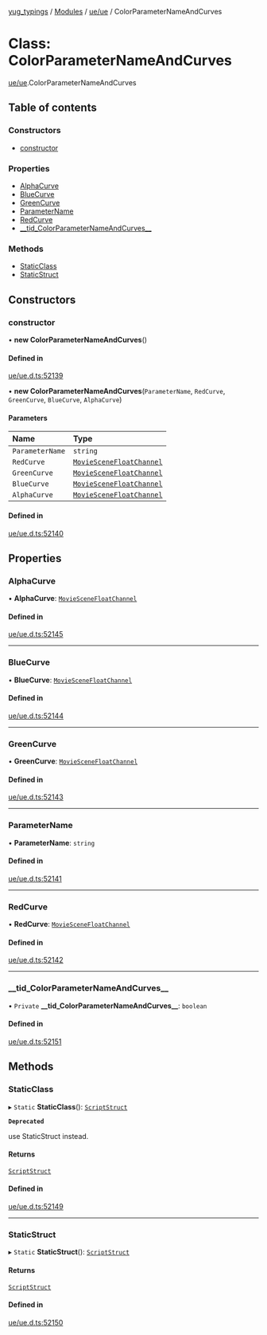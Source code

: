 [yug_typings](../README.md) / [Modules](../modules.md) / [ue/ue](../modules/ue_ue.md) / ColorParameterNameAndCurves

# Class: ColorParameterNameAndCurves

[ue/ue](../modules/ue_ue.md).ColorParameterNameAndCurves

## Table of contents

### Constructors

- [constructor](ue_ue.ColorParameterNameAndCurves.md#constructor)

### Properties

- [AlphaCurve](ue_ue.ColorParameterNameAndCurves.md#alphacurve)
- [BlueCurve](ue_ue.ColorParameterNameAndCurves.md#bluecurve)
- [GreenCurve](ue_ue.ColorParameterNameAndCurves.md#greencurve)
- [ParameterName](ue_ue.ColorParameterNameAndCurves.md#parametername)
- [RedCurve](ue_ue.ColorParameterNameAndCurves.md#redcurve)
- [\_\_tid\_ColorParameterNameAndCurves\_\_](ue_ue.ColorParameterNameAndCurves.md#__tid_colorparameternameandcurves__)

### Methods

- [StaticClass](ue_ue.ColorParameterNameAndCurves.md#staticclass)
- [StaticStruct](ue_ue.ColorParameterNameAndCurves.md#staticstruct)

## Constructors

### constructor

• **new ColorParameterNameAndCurves**()

#### Defined in

[ue/ue.d.ts:52139](https://github.com/YugMetaverse/yug_typings/blob/25cad34/ue/ue.d.ts#L52139)

• **new ColorParameterNameAndCurves**(`ParameterName`, `RedCurve`, `GreenCurve`, `BlueCurve`, `AlphaCurve`)

#### Parameters

| Name | Type |
| :------ | :------ |
| `ParameterName` | `string` |
| `RedCurve` | [`MovieSceneFloatChannel`](ue_ue.MovieSceneFloatChannel.md) |
| `GreenCurve` | [`MovieSceneFloatChannel`](ue_ue.MovieSceneFloatChannel.md) |
| `BlueCurve` | [`MovieSceneFloatChannel`](ue_ue.MovieSceneFloatChannel.md) |
| `AlphaCurve` | [`MovieSceneFloatChannel`](ue_ue.MovieSceneFloatChannel.md) |

#### Defined in

[ue/ue.d.ts:52140](https://github.com/YugMetaverse/yug_typings/blob/25cad34/ue/ue.d.ts#L52140)

## Properties

### AlphaCurve

• **AlphaCurve**: [`MovieSceneFloatChannel`](ue_ue.MovieSceneFloatChannel.md)

#### Defined in

[ue/ue.d.ts:52145](https://github.com/YugMetaverse/yug_typings/blob/25cad34/ue/ue.d.ts#L52145)

___

### BlueCurve

• **BlueCurve**: [`MovieSceneFloatChannel`](ue_ue.MovieSceneFloatChannel.md)

#### Defined in

[ue/ue.d.ts:52144](https://github.com/YugMetaverse/yug_typings/blob/25cad34/ue/ue.d.ts#L52144)

___

### GreenCurve

• **GreenCurve**: [`MovieSceneFloatChannel`](ue_ue.MovieSceneFloatChannel.md)

#### Defined in

[ue/ue.d.ts:52143](https://github.com/YugMetaverse/yug_typings/blob/25cad34/ue/ue.d.ts#L52143)

___

### ParameterName

• **ParameterName**: `string`

#### Defined in

[ue/ue.d.ts:52141](https://github.com/YugMetaverse/yug_typings/blob/25cad34/ue/ue.d.ts#L52141)

___

### RedCurve

• **RedCurve**: [`MovieSceneFloatChannel`](ue_ue.MovieSceneFloatChannel.md)

#### Defined in

[ue/ue.d.ts:52142](https://github.com/YugMetaverse/yug_typings/blob/25cad34/ue/ue.d.ts#L52142)

___

### \_\_tid\_ColorParameterNameAndCurves\_\_

• `Private` **\_\_tid\_ColorParameterNameAndCurves\_\_**: `boolean`

#### Defined in

[ue/ue.d.ts:52151](https://github.com/YugMetaverse/yug_typings/blob/25cad34/ue/ue.d.ts#L52151)

## Methods

### StaticClass

▸ `Static` **StaticClass**(): [`ScriptStruct`](ue_ue.ScriptStruct.md)

**`Deprecated`**

use StaticStruct instead.

#### Returns

[`ScriptStruct`](ue_ue.ScriptStruct.md)

#### Defined in

[ue/ue.d.ts:52149](https://github.com/YugMetaverse/yug_typings/blob/25cad34/ue/ue.d.ts#L52149)

___

### StaticStruct

▸ `Static` **StaticStruct**(): [`ScriptStruct`](ue_ue.ScriptStruct.md)

#### Returns

[`ScriptStruct`](ue_ue.ScriptStruct.md)

#### Defined in

[ue/ue.d.ts:52150](https://github.com/YugMetaverse/yug_typings/blob/25cad34/ue/ue.d.ts#L52150)
